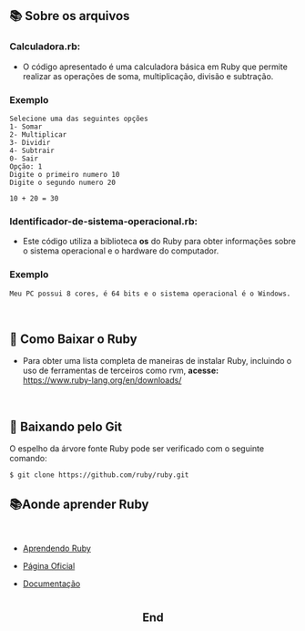 ## 📚 Sobre os arquivos

### **Calculadora.rb:** 
- O código apresentado é uma calculadora básica em Ruby que permite realizar as operações de soma, multiplicação, divisão e subtração. 
### Exemplo

```
Selecione uma das seguintes opções
1- Somar
2- Multiplicar
3- Dividir
4- Subtrair
0- Sair
Opção: 1
Digite o primeiro numero 10
Digite o segundo numero 20

10 + 20 = 30

````




### **Identificador-de-sistema-operacional.rb:** 
- Este código utiliza a biblioteca **os** do Ruby para obter informações sobre o sistema operacional e o hardware do computador. 
### Exemplo

```
Meu PC possui 8 cores, é 64 bits e o sistema operacional é o Windows.
````

<br>


## 🔴 Como Baixar o Ruby

- Para obter uma lista completa de maneiras de instalar Ruby, incluindo o uso de ferramentas de terceiros como rvm, **acesse:** <br>
https://www.ruby-lang.org/en/downloads/

<br>

## 📩 Baixando pelo Git

O espelho da árvore fonte Ruby pode ser verificado com o seguinte comando:

    $ git clone https://github.com/ruby/ruby.git

## 📚Aonde aprender Ruby

<br>

- [Aprendendo Ruby](https://docs.ruby-lang.org/en/master/contributing/building_ruby_md.html)

- [Página Oficial](https://www.ruby-lang.org/)

- [Documentação](https://docs.ruby-lang.org/en/master/index.html)


<h1></h1>

<p style="text-align: center; font-weight: bold; font-size: 20px">End</p>

